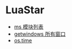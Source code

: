 # LuaStar

- [ms 模块列表](./doc/ms.md)
- [getwindows 所有窗口](./doc/getwindows.md)
- [os.time](./doc/time.md)